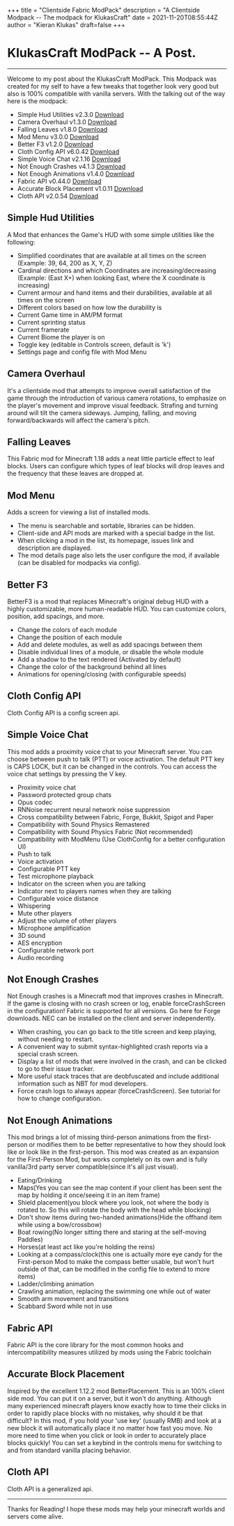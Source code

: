 +++
title = "Clientside Fabric ModPack"
description = "A Clientside Modpack -- The modpack for KlukasCraft"
date = 2021-11-20T08:55:44Z
author = "Kieran Klukas"
draft=false
+++
# KlukasCraft ModPack -- A Post.
---
Welcome to my post about the KlukasCraft ModPack. This Modpack was created for my self to have a few tweaks that together look very good but also is 100% compatible with vanilla servers. With the talking out of the way here is the modpack:
* Simple Hud Utilities v2.3.0 [Download](https://www.curseforge.com/minecraft/mc-mods/simple-utilities)
* Camera Overhaul v1.3.0 [Download](https://www.curseforge.com/minecraft/mc-mods/cameraoverhaul)
* Falling Leaves v1.8.0 [Download](https://www.curseforge.com/minecraft/mc-mods/falling-leaves-fabric)
* Mod Menu v3.0.0 [Download](https://www.curseforge.com/minecraft/mc-mods/modmenu)
* Better F3 v1.2.0 [Download](https://www.curseforge.com/minecraft/mc-mods/betterf3)
* Cloth Config API v6.0.42 [Download](https://www.curseforge.com/minecraft/mc-mods/cloth-config)
* Simple Voice Chat v2.1.16 [Download](https://www.curseforge.com/minecraft/mc-mods/simple-voice-chat/download/3543507/file)
* Not Enough Crashes v4.1.3 [Download](https://www.curseforge.com/minecraft/mc-mods/not-enough-crashes)
* Not Enough Animations v1.4.0 [Download](https://www.curseforge.com/minecraft/mc-mods/not-enough-animations)
* Fabric API v0.44.0 [Download](https://www.curseforge.com/minecraft/mc-mods/fabric-api)
* Accurate Block Placement v1.0.11 [Download](https://www.curseforge.com/minecraft/mc-mods/accurate-block-placement)
* Cloth API v2.0.54 [Download](https://www.curseforge.com/minecraft/mc-mods/cloth-api)

## Simple Hud Utilities
A Mod that enhances the Game's HUD with some simple utilities like the following:
 - Simplified coordinates that are available at all times on the screen (Example: 39, 64, 200 as X, Y, Z)
 - Cardinal directions and which Coordinates are increasing/decreasing (Example: (East X+) when looking East, where the X coordinate is increasing)
 - Current armour and hand items and their durabilities, available at all times on the screen
  - Different colors based on how low the durability is
  - Current Game time in AM/PM format
  - Current sprinting status
  - Current framerate
  - Current Biome the player is on
  - Toggle key (editable in Controls screen, default is 'k')
  - Settings page and config file with Mod Menu
## Camera Overhaul
It's a clientside mod that attempts to improve overall satisfaction of the game through the introduction of various camera rotations, to emphasize on the player's movement and improve visual feedback. Strafing and turning around will tilt the camera sideways. Jumping, falling, and moving forward/backwards will affect the camera's pitch.
## Falling Leaves
This Fabric mod for Minecraft 1.18 adds a neat little particle effect to leaf blocks. Users can configure which types of leaf blocks will drop leaves and the frequency that these leaves are dropped at.
## Mod Menu
Adds a screen for viewing a list of installed mods.
  - The menu is searchable and sortable, libraries can be hidden.
  - Client-side and API mods are marked with a special badge in the list.
  - When clicking a mod in the list, its homepage, issues link and description are displayed.
  - The mod details page also lets the user configure the mod, if available (can be disabled for modpacks via config).
## Better F3
BetterF3 is a mod that replaces Minecraft's original debug HUD with a highly customizable, more human-readable HUD. You can customize colors, position, add spacings, and more.

  - Change the colors of each module
  - Change the position of each module
  - Add and delete modules, as well as add spacings between them
  - Disable individual lines of a module, or disable the whole module
  - Add a shadow to the text rendered (Activated by default)
  - Change the color of the background behind all lines
  - Animations for opening/closing (with configurable speeds)
## Cloth Config API
Cloth Config API is a config screen api.
## Simple Voice Chat
This mod adds a proximity voice chat to your Minecraft server. You can choose between push to talk (PTT) or voice activation. The default PTT key is CAPS LOCK, but it can be changed in the controls. You can access the voice chat settings by pressing the V key.

  - Proximity voice chat
  - Password protected group chats
  - Opus codec
  - RNNoise recurrent neural network noise suppression
  - Cross compatibility between Fabric, Forge, Bukkit, Spigot and Paper
  - Compatibility with Sound Physics Remastered
  - Compatibility with Sound Physics Fabric (Not recommended)
  - Compatibility with ModMenu (Use ClothConfig for a better configuration UI)
  - Push to talk
  - Voice activation
  - Configurable PTT key
  - Test microphone playback
  - Indicator on the screen when you are talking
  - Indicator next to players names when they are talking
  - Configurable voice distance
  - Whispering
  - Mute other players
  - Adjust the volume of other players
  - Microphone amplification
  - 3D sound
  - AES encryption
  - Configurable network port
  - Audio recording
## Not Enough Crashes
Not Enough crashes is a Minecraft mod that improves crashes in Minecraft. If the game is closing with no crash screen or log, enable forceCrashScreen in the configuration! Fabric is supported for all versions. Go here for Forge downloads.
NEC can be installed on the client and server independently.

  - When crashing, you can go back to the title screen and keep playing, without needing to restart.
  - A convenient way to submit syntax-highlighted crash reports via a special crash screen.
  - Display a list of mods that were involved in the crash, and can be clicked to go to their issue tracker.
  - More useful stack traces that are deobfuscated and include additional information such as NBT for mod developers.
  - Force crash logs to always appear (forceCrashScreen). See tutorial for how to change configuration.
## Not Enough Animations
This mod brings a lot of missing third-person animations from the first-person or modifies them to be better representative to how they should look like or look like in the first-person. This mod was created as an expansion for the First-Person Mod, but works completely on its own and is fully vanilla/3rd party server compatible(since it's all just visual).

  - Eating/Drinking
  - Maps(Yes you can see the map content if your client has been sent the map by holding it once/seeing it in an item frame)
  - Shield placement(you block where you look, not where the body is rotated to. So this will rotate the body with the head while blocking)
  - Don't show items during two-handed animations(Hide the offhand item while using a bow/crossbow)
  - Boat rowing(No longer sitting there and staring at the self-moving Paddles)
  - Horses(at least act like you're holding the reins)
  - Looking at a compass/clock(this one is actually more eye candy for the First-person Mod to make the compass better usable, but won't hurt outside of that, can be modified in the config file to extend to more items)
  - Ladder/climbing animation
  - Crawling animation, replacing the swimming one while out of water
  - Smooth arm movement and transitions
  - Scabbard Sword while not in use
## Fabric API
Fabric API is the core library for the most common hooks and intercompatibility measures utilized by mods using the Fabric toolchain
## Accurate Block Placement
Inspired by the excellent 1.12.2 mod BetterPlacement. This is an 100% client side mod. You can put it on a server, but it won't do anything. Although many experienced minecraft players know exactly how to time their clicks in order to rapidly place blocks with no mistakes, why should it be that difficult? In this mod, if you hold your 'use key' (usually RMB) and look at a new block it will automatically place it no matter how fast you move. No more need to time when you click or look in order to accurately place blocks quickly! You can set a keybind in the controls menu for switching to and from standard vanilla placing behavior.
## Cloth API
Cloth API is a generalized api.

---

Thanks for Reading! I hope these mods may help your minecraft worlds and servers come alive.
